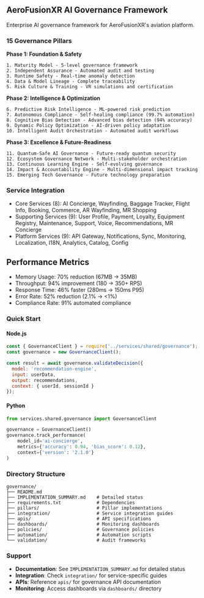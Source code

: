 ## AeroFusionXR AI Governance Framework
Enterprise AI governance framework for AeroFusionXR's aviation platform.

### 15 Governance Pillars

**Phase 1: Foundation & Safety**
```
1. Maturity Model - 5-level governance framework
2. Independent Assurance - Automated audit and testing
3. Runtime Safety - Real-time anomaly detection
4. Data & Model Lineage - Complete traceability
5. Risk Culture & Training - VR simulations and certification
```

**Phase 2: Intelligence & Optimization**
```
6. Predictive Risk Intelligence - ML-powered risk prediction
7. Autonomous Compliance - Self-healing compliance (99.7% automation)
8. Cognitive Bias Detection - Advanced bias detection (94% accuracy)
9. Dynamic Policy Optimization - AI-driven policy adaptation
10. Intelligent Audit Orchestration - Automated audit workflows
```

**Phase 3: Excellence & Future-Readiness**
```
11. Quantum-Safe AI Governance - Future-ready quantum security
12. Ecosystem Governance Network - Multi-stakeholder orchestration
13. Continuous Learning Engine - Self-evolving governance
14. Impact & Accountability Engine - Multi-dimensional impact tracking
15. Emerging Tech Governance - Future technology preparation
```

### Service Integration
- Core Services (8): AI Concierge, Wayfinding, Baggage Tracker, Flight Info, Booking, Commerce, AR Wayfinding, MR Shopping
- Supporting Services (9): User Profile, Payment, Loyalty, Equipment Registry, Maintenance, Support, Voice, Recommendations, MR Concierge
- Platform Services (9): API Gateway, Notifications, Sync, Monitoring, Localization, I18N, Analytics, Catalog, Config

## Performance Metrics
- Memory Usage: 70% reduction (67MB → 35MB)
- Throughput: 94% improvement (180 → 350+ RPS)
- Response Time: 46% faster (280ms → 150ms P95)
- Error Rate: 52% reduction (2.1% → <1%)
- Compliance Rate: 91% automated compliance

### Quick Start

#### Node.js
```javascript
const { GovernanceClient } = require('../services/shared/governance');
const governance = new GovernanceClient();

const result = await governance.validateDecision({
  model: 'recommendation-engine',
  input: userData,
  output: recommendations,
  context: { userId, sessionId }
});
```

#### Python
```python
from services.shared.governance import GovernanceClient

governance = GovernanceClient()
governance.track_performance(
    model_id='ai-concierge',
    metrics={'accuracy': 0.94, 'bias_score': 0.12},
    context={'version': '2.1.0'}
)
```

### Directory Structure
```
governance/
├── README.md                    
├── IMPLEMENTATION_SUMMARY.md    # Detailed status
├── requirements.txt             # Dependencies
├── pillars/                     # Pillar implementations
├── integration/                 # Service integration guides
├── apis/                        # API specifications
├── dashboards/                  # Monitoring dashboards
├── policies/                    # Governance policies
├── automation/                  # Automation scripts
└── validation/                  # Audit frameworks
```

### Support
- **Documentation**: See `IMPLEMENTATION_SUMMARY.md` for detailed status
- **Integration**: Check `integration/` for service-specific guides
- **APIs**: Reference `apis/` for governance API documentation
- **Monitoring**: Access dashboards via `dashboards/` directory 
